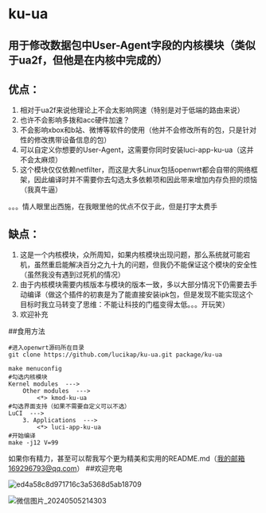 # ku-ua

## 用于修改数据包中User-Agent字段的内核模块（类似于ua2f，但他是在内核中完成的）

## 优点：

1. 相对于ua2f来说他理论上不会太影响网速（特别是对于低端的路由来说）
2. 也许不会影响多拨和acc硬件加速？
3. 不会影响xbox和b站、微博等软件的使用（他并不会修改所有的包，只是针对性的修改携带设备信息的包）
4. 可以自定义你想要的User-Agent，这需要你同时安装luci-app-ku-ua（这并不会太麻烦）
5. 这个模块仅仅依赖netfilter，而这是大多Linux包括openwrt都会自带的网络框架，因此编译时并不需要你去勾选太多依赖项和因此带来增加内存负担的烦恼（我真牛逼）

。。。情人眼里出西施，在我眼里他的优点不仅于此，但是打字太费手

## 缺点：

1. 这是一个内核模块，众所周知，如果内核模块出现问题，那么系统就可能宕机，虽然重启能解决百分之九十九的问题，但我仍不能保证这个模块的安全性（虽然我没有遇到过死机的情况）
2. 由于内核模块需要内核版本与模块的版本一致，多以大部分情况下仍需要去手动编译（做这个插件的初衷是为了能直接安装ipk包，但是发现不能实现这个目标时我立马转变了思维：不能让科技的门槛变得太低。。。开玩笑）
3. 欢迎补充

##食用方法
```shell
#进入openwrt源码所在目录
git clone https://github.com/lucikap/ku-ua.git package/ku-ua

make menuconfig
#勾选内核模块
Kernel modules  --->
	Other modules  --->
		<*> kmod-ku-ua
#勾选界面支持（如果不需要自定义可以不选）
LuCI  --->
	3. Applications  --->
		<*> luci-app-ku-ua
#开始编译
make -j12 V=99
```

如果你有精力，甚至可以帮我写个更为精美和实用的README.md（我的邮箱169296793@qq.com）
##欢迎充电

![ed4a58c8d971716c3a5368d5ab18709](https://github.com/lucikap/ku-ua/assets/133383664/a4b0b626-dbd9-46b3-b74b-500f32253bd2)


![微信图片_20240505214303](https://github.com/lucikap/ku-ua/assets/133383664/8b4fac42-5145-447d-81ab-609e3a72a153)

